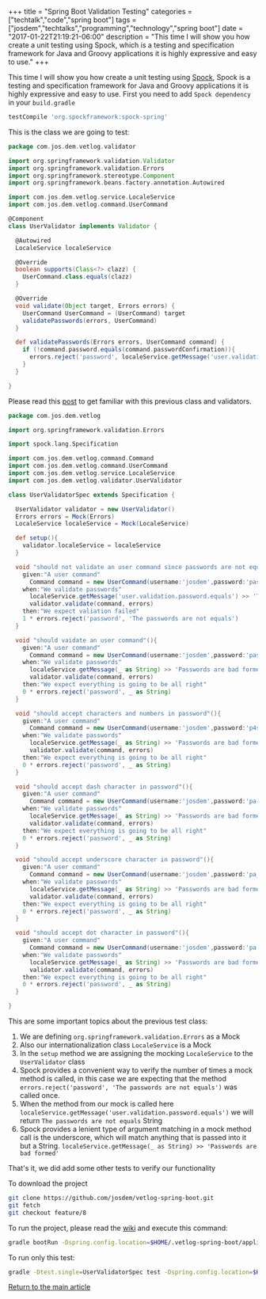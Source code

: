 +++
title = "Spring Boot Validation Testing"
categories = ["techtalk","code","spring boot"]
tags = ["josdem","techtalks","programming","technology","spring boot"]
date = "2017-01-22T21:19:21-06:00"
description = "This time I will show you how create a unit testing using Spock, which is a testing and specification framework for Java and Groovy applications it is highly expressive and easy to use."
+++

This time I will show you how create a unit testing using [Spock](http://spockframework.org/), Spock is a testing and specification framework for Java and Groovy applications it is highly expressive and easy to use. First you need to add `Spock dependency` in your `build.gradle`

```groovy
testCompile 'org.spockframework:spock-spring'
```

This is the class we are going to test:

```groovy
package com.jos.dem.vetlog.validator

import org.springframework.validation.Validator
import org.springframework.validation.Errors
import org.springframework.stereotype.Component
import org.springframework.beans.factory.annotation.Autowired

import com.jos.dem.vetlog.service.LocaleService
import com.jos.dem.vetlog.command.UserCommand

@Component
class UserValidator implements Validator {

  @Autowired
  LocaleService localeService

  @Override
  boolean supports(Class<?> clazz) {
    UserCommand.class.equals(clazz)
  }

  @Override
  void validate(Object target, Errors errors) {
    UserCommand UserCommand = (UserCommand) target
    validatePasswords(errors, UserCommand)
  }

  def validatePasswords(Errors errors, UserCommand command) {
    if (!command.password.equals(command.passwordConfirmation)){
      errors.reject('password', localeService.getMessage('user.validation.password.equals'))
    }
  }

}
```

Please read this [post](/techtalk/spring/spring_boot_validation) to get familiar with this previous class and validators.

```groovy
package com.jos.dem.vetlog

import org.springframework.validation.Errors

import spock.lang.Specification

import com.jos.dem.vetlog.command.Command
import com.jos.dem.vetlog.command.UserCommand
import com.jos.dem.vetlog.service.LocaleService
import com.jos.dem.vetlog.validator.UserValidator

class UserValidatorSpec extends Specification {

  UserValidator validator = new UserValidator()
  Errors errors = Mock(Errors)
  LocaleService localeService = Mock(LocaleService)

  def setup(){
    validator.localeService = localeService
  }

  void "should not validate an user command since passwords are not equals"(){
    given:"A user command"
      Command command = new UserCommand(username:'josdem',password:'password', passwordConfirmation:'p4ssword', name:'josdem',lastname:'lastname',email:'josdem@email.com')
    when:"We validate passwords"
      localeService.getMessage('user.validation.password.equals') >> 'The passwords are not equals'
      validator.validate(command, errors)
    then:"We expect valiation failed"
    1 * errors.reject('password', 'The passwords are not equals')
  }

  void "should vaidate an user command"(){
    given:"A user command"
      Command command = new UserCommand(username:'josdem',password:'password', passwordConfirmation:'password', name:'josdem',lastname:'lastname',email:'josdem@email.com')
    when:"We validate passwords"
      localeService.getMessage(_ as String) >> 'Passwords are bad formed'
      validator.validate(command, errors)
    then:"We expect everything is going to be all right"
    0 * errors.reject('password', _ as String)
  }

  void "should accept characters and numbers in password"(){
    given:"A user command"
      Command command = new UserCommand(username:'josdem',password:'p4ssword', passwordConfirmation:'p4ssword', name:'josdem',lastname:'lastname',email:'josdem@email.com')
    when:"We validate passwords"
      localeService.getMessage(_ as String) >> 'Passwords are bad formed'
      validator.validate(command, errors)
    then:"We expect everything is going to be all right"
    0 * errors.reject('password', _ as String)
  }

  void "should accept dash character in password"(){
    given:"A user command"
      Command command = new UserCommand(username:'josdem',password:'pa-4ssword', passwordConfirmation:'pa-4ssword', name:'josdem',lastname:'lastname',email:'josdem@email.com')
    when:"We validate passwords"
      localeService.getMessage(_ as String) >> 'Passwords are bad formed'
      validator.validate(command, errors)
    then:"We expect everything is going to be all right"
    0 * errors.reject('password', _ as String)
  }

  void "should accept underscore character in password"(){
    given:"A user command"
      Command command = new UserCommand(username:'josdem',password:'pa_4ssword', passwordConfirmation:'pa_4ssword', name:'josdem',lastname:'lastname',email:'josdem@email.com')
    when:"We validate passwords"
      localeService.getMessage(_ as String) >> 'Passwords are bad formed'
      validator.validate(command, errors)
    then:"We expect everything is going to be all right"
    0 * errors.reject('password', _ as String)
  }

  void "should accept dot character in password"(){
    given:"A user command"
      Command command = new UserCommand(username:'josdem',password:'pa.4ssword', passwordConfirmation:'pa.4ssword', name:'josdem',lastname:'lastname',email:'josdem@email.com')
    when:"We validate passwords"
      localeService.getMessage(_ as String) >> 'Passwords are bad formed'
      validator.validate(command, errors)
    then:"We expect everything is going to be all right"
    0 * errors.reject('password', _ as String)
  }

}
```

This are some important topics about the previous test class:

1. We are defining `org.springframework.validation.Errors` as a Mock
2. Also our internationalization class `LocaleService` is a Mock
3. In the `setup` method we are assigning the mocking `LocaleService` to the `UserValidator` class
4. Spock provides a convenient way to verify the number of times a mock method is called, in this case we are expecting that the method `errors.reject('password', 'The passwords are not equals')` was called once.
5. When the method from our mock is called here `localeService.getMessage('user.validation.password.equals')` we will return `The passwords are not equals` String
6. Spock provides a lenient type of argument matching in a mock method call is the underscore, which will match anything that is passed into it but a String. `localeService.getMessage(_ as String) >> 'Passwords are bad formed'`

That's it, we did add some other tests to verify our functionality

To download the project

```bash
git clone https://github.com/josdem/vetlog-spring-boot.git
git fetch
git checkout feature/8
```

To run the project, please read the [wiki](https://github.com/josdem/vetlog-spring-boot/wiki/YAML%20File) and execute this command:

```bash
gradle bootRun -Dspring.config.location=$HOME/.vetlog-spring-boot/application-development.yml
```

To run only this test:

```bash
gradle -Dtest.single=UserValidatorSpec test -Dspring.config.location=$HOME/.vetlog-spring-boot/application-development.yml
```

[Return to the main article](/techtalk/spring#Spring_Boot)
